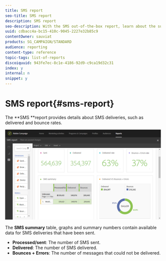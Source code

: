 ```yaml
---
title: SMS report
seo-title: SMS report
description: SMS report
seo-description: With the SMS out-of-the-box report, learn about the success of your SMS deliveries. 
uuid: cdbacc4a-bc15-410c-9045-2227e32b85c9
contentOwner: sauviat
products: SG_CAMPAIGN/STANDARD
audience: reporting
content-type: reference
topic-tags: list-of-reports
discoiquuid: 943fe7ec-8c1e-4186-92d9-c9ca19d32c31
index: y
internal: n
snippet: y
---
```


# SMS report{#sms-report}

The **SMS **report provides details about SMS deliveries, such as delivered and bounce rates.

![](assets/dynamic_report_sms.png)

The **SMS summary** table, graphs and summary numbers contain available data for SMS deliveries that have been sent.

* **Processed/sent**: The number of SMS sent.
* **Delivered**: The number of SMS delivered.
* **Bounces + Errors**: The number of messages that could not be delivered.

